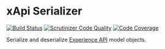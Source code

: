 xApi Serializer
===============

[![Build Status](https://travis-ci.org/xabbuh/xapi-serializer.svg?branch=master)](https://travis-ci.org/xabbuh/xapi-serializer)
[![Scrutinizer Code Quality](https://scrutinizer-ci.com/g/xabbuh/xapi-serializer/badges/quality-score.png?b=master)](https://scrutinizer-ci.com/g/xabbuh/xapi-serializer/?branch=master)
[![Code Coverage](https://scrutinizer-ci.com/g/xabbuh/xapi-serializer/badges/coverage.png?b=master)](https://scrutinizer-ci.com/g/xabbuh/xapi-serializer/?branch=master)

Serialize and deserialize [Experience API](https://github.com/adlnet/xAPI-Spec/blob/master/xAPI.md)
model objects.
